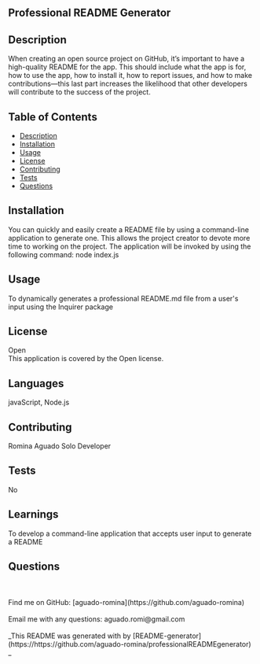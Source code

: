 ## Professional README Generator

## Description

When creating an open source project on GitHub, it’s important to have a high-quality README for the app. This should include what the app is for, how to use the app, how to install it, how to report issues, and how to make contributions—this last part increases the likelihood that other developers will contribute to the success of the project.

## Table of Contents

- [Description](#description)
- [Installation](#installation)
- [Usage](#usage)
- [License](#license)
- [Contributing](#contributing)
- [Tests](#tests)
- [Questions](#questions)

## Installation

You can quickly and easily create a README file by using a command-line application to generate one. This allows the project creator to devote more time to working on the project. The application will be invoked by using the following command: node index.js

## Usage

To dynamically generates a professional README.md file from a user's input using the Inquirer package

## License

Open
<br />
This application is covered by the Open license.

## Languages

javaScript, Node.js

## Contributing

Romina Aguado Solo Developer

## Tests

No

## Learnings

To develop a command-line application that accepts user input to generate a README

## Questions

<br />
<br />
Find me on GitHub: [aguado-romina](https://github.com/aguado-romina)<br />
<br />
Email me with any questions: aguado.romi@gmail.com<br /><br />
_This README was generated with by [README-generator](https://https://github.com/aguado-romina/professionalREADMEgenerator) _
